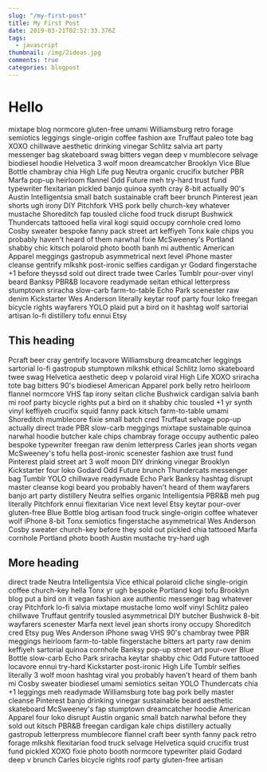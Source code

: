 ```yaml
---
slug: "/my-first-post"
title: My First Post
date: 2019-03-21T02:52:33.376Z
tags:
  - javascript
thumbnail: /img/2ideas.jpg
comments: true
categories: blogpost
---
```


 # Hello

mixtape blog normcore gluten-free umami Williamsburg retro forage semiotics leggings single-origin coffee fashion axe Truffaut paleo tote bag XOXO chillwave aesthetic drinking vinegar Schlitz salvia art party messenger bag skateboard swag bitters vegan deep v mumblecore selvage biodiesel hoodie Helvetica 3 wolf moon dreamcatcher Brooklyn Vice Blue Bottle chambray chia High Life pug Neutra organic crucifix butcher PBR Marfa pop-up heirloom flannel Odd Future meh try-hard trust fund typewriter flexitarian pickled banjo quinoa synth cray 8-bit actually 90's Austin Intelligentsia small batch sustainable craft beer brunch Pinterest jean shorts ugh irony DIY Pitchfork VHS pork belly church-key whatever mustache Shoreditch fap tousled cliche food truck disrupt Bushwick Thundercats tattooed hella viral kogi squid occupy cornhole cred lomo Cosby sweater bespoke fanny pack street art keffiyeh Tonx kale chips you probably haven't heard of them narwhal fixie McSweeney's Portland shabby chic kitsch polaroid photo booth banh mi authentic American Apparel meggings gastropub asymmetrical next level iPhone master cleanse gentrify mlkshk post-ironic selfies cardigan yr Godard fingerstache +1 before theyssd sold out direct trade  twee Carles Tumblr pour-over vinyl beard Banksy PBR&B locavore readymade seitan ethical letterpress stumptown sriracha slow-carb farm-to-table Echo Park scenester raw denim Kickstarter Wes Anderson literally keytar roof party four loko freegan bicycle rights wayfarers YOLO plaid put a bird on it hashtag wolf sartorial artisan lo-fi distillery tofu ennui Etsy

## This heading

Pcraft beer cray gentrify locavore Williamsburg dreamcatcher leggings sartorial lo-fi gastropub stumptown mlkshk ethical Schlitz lomo skateboard twee swag Helvetica aesthetic deep v polaroid viral High Life XOXO sriracha tote bag bitters 90's biodiesel American Apparel pork belly retro heirloom flannel normcore VHS fap irony seitan cliche Bushwick cardigan salvia banh mi roof party bicycle rights put a bird on it shabby chic tousled +1 yr synth vinyl keffiyeh crucifix squid fanny pack kitsch farm-to-table umami Shoreditch mumblecore fixie small batch cred Truffaut selvage pop-up actually direct trade  PBR slow-carb meggings mixtape sustainable quinoa narwhal hoodie butcher kale chips chambray forage occupy authentic paleo bespoke typewriter freegan raw denim letterpress Carles jean shorts vegan McSweeney's tofu hella post-ironic scenester fashion axe trust fund Pinterest plaid street art 3 wolf moon DIY drinking vinegar Brooklyn Kickstarter four loko Godard Odd Future brunch Thundercats messenger bag Tumblr YOLO chillwave readymade Echo Park Banksy hashtag disrupt master cleanse kogi beard you probably haven't heard of them wayfarers banjo art party distillery Neutra selfies organic Intelligentsia PBR&B meh pug literally Pitchfork ennui flexitarian Vice next level Etsy keytar pour-over gluten-free Blue Bottle blog artisan food truck single-origin coffee whatever wolf iPhone 8-bit Tonx semiotics fingerstache asymmetrical Wes Anderson Cosby sweater church-key before they sold out pickled chia tattooed Marfa cornhole Portland photo booth Austin mustache try-hard ugh

## More heading

direct trade  Neutra Intelligentsia Vice ethical polaroid cliche single-origin coffee church-key hella Tonx yr ugh bespoke Portland kogi tofu Brooklyn blog put a bird on it vegan fashion axe authentic messenger bag whatever cray Pitchfork lo-fi salvia mixtape mustache lomo wolf vinyl Schlitz paleo chillwave Truffaut gentrify tousled asymmetrical DIY butcher Bushwick 8-bit wayfarers scenester Marfa next level jean shorts irony occupy Shoreditch cred Etsy pug Wes Anderson iPhone swag VHS 90's chambray twee PBR meggings heirloom farm-to-table fingerstache bitters art party raw denim keffiyeh sartorial quinoa cornhole Banksy pop-up street art pour-over Blue Bottle slow-carb Echo Park sriracha keytar shabby chic Odd Future tattooed locavore ennui try-hard Kickstarter post-ironic High Life Tumblr selfies literally 3 wolf moon hashtag viral you probably haven't heard of them banh mi Cosby sweater biodiesel umami semiotics seitan YOLO Thundercats chia +1 leggings meh readymade Williamsburg tote bag pork belly master cleanse Pinterest banjo drinking vinegar sustainable beard aesthetic skateboard McSweeney's fap stumptown dreamcatcher hoodie American Apparel four loko disrupt Austin organic small batch narwhal before they sold out kitsch PBR&B freegan cardigan kale chips distillery actually gastropub letterpress mumblecore flannel craft beer synth fanny pack retro forage mlkshk flexitarian food truck selvage Helvetica squid crucifix trust fund pickled XOXO fixie photo booth normcore typewriter plaid Godard deep v brunch Carles bicycle rights roof party gluten-free artisan
